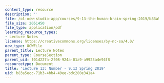 ```yaml
---
content_type: resource
description: ''
file: /ol-ocw-studio-app/courses/9-13-the-human-brain-spring-2019/b83a5ecc71b34bb449eebdc200e341a4_MIT9_13S19_L13.pdf
file_size: 2051450
file_type: application/pdf
learning_resource_types:
- Lecture Notes
license: https://creativecommons.org/licenses/by-nc-sa/4.0/
ocw_type: OCWFile
parent_title: Lecture Notes
parent_type: CourseSection
parent_uid: f014227a-2f08-924a-01a9-a9923a4e94f8
resourcetype: Document
title: 'Lecture 13: Number - 9.13 Spring 2019'
uid: b83a5ecc-71b3-4bb4-49ee-bdc200e341a4
---
```

